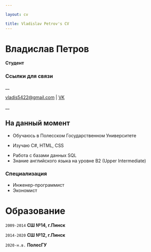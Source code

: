 ```yaml
---

layout: cv

title: Vladislav Petrov's CV
---
```

# Владислав Петров

__Студент__
### Ссылки для связи

__<div id="webaddress">
<a href="vladis5422@gmail.com">vladis5422@gmail.com</a>
| <a href="https://vk.com/schizophrenicesoteric">VK</a>
</div>__


## На данный момент

- Обучаюсь в Полесском Государственном Университете
+ Изучаю C#, HTML, CSS
* Работа с базами данных SQL
* Знание английского языка на уровне B2 (Upper Intermediate)

### Специализация

* Инженер-программист 
* Экономист



# Образование

`2009-2014`
__СШ №14, г.Пинск__

`2014-2020`
__СШ №12, г.Пинск__

`2020-н.в.`
__ПолесГУ__








<!-- ### Footer

Last updated: May 2013 -->


